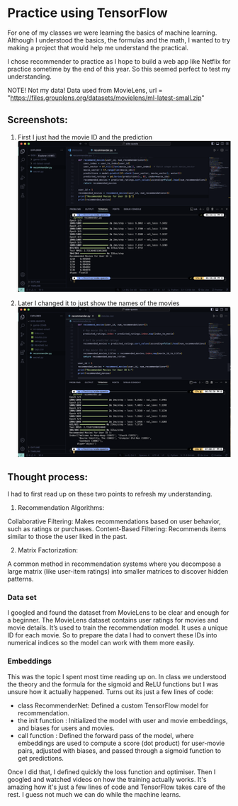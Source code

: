 # Practice using TensorFlow

For one of my classes we were learning the basics of machine learning. Although I understood the basics, the formulas and the math, I wanted to try making a project that would help me understand the practical.

I chose recommender to practice as I hope to build a web app like Netflix for practice sometime by the end of this year. So this seemed perfect to test my understanding.

NOTE! Not my data! Data used from MovieLens, url = "https://files.grouplens.org/datasets/movielens/ml-latest-small.zip"

## Screenshots:

1. First I just had the movie ID and the prediction
   ![alt text](screenshots/ss1.png)

2. Later I changed it to just show the names of the movies
   ![alt text](screenshots/ss2.png)

## Thought process:

I had to first read up on these two points to refresh my understanding.

1. Recommendation Algorithms:

Collaborative Filtering: Makes recommendations based on user behavior, such as ratings or purchases.
Content-Based Filtering: Recommends items similar to those the user liked in the past.

2. Matrix Factorization:

A common method in recommendation systems where you decompose a large matrix (like user-item ratings) into smaller matrices to discover hidden patterns.

### Data set

I googled and found the dataset from MovieLens to be clear and enough for a beginner.
The MovieLens dataset contains user ratings for movies and movie details. It’s used to train the recommendation model. It uses a unique ID for each movie. So to prepare the data I had to convert these IDs into numerical indices so the model can work with them more easily.

### Embeddings

This was the topic I spent most time reading up on. In class we understood the theory and the formula for the sigmoid and ReLU functions but I was unsure how it actually happened.
Turns out its just a few lines of code:

- class RecommenderNet: Defined a custom TensorFlow model for recommendation.
- the init function : Initialized the model with user and movie embeddings, and biases for users and movies.
- call function : Defined the forward pass of the model, where embeddings are used to compute a score (dot product) for user-movie pairs, adjusted with biases, and passed through a sigmoid function to get predictions.

Once I did that, I defined quickly the loss function and optimiser. Then I googled and watched videos on how the training actually works. It's amazing how it's just a few lines of code and TensorFlow takes care of the rest. I guess not much we can do while the machine learns.
